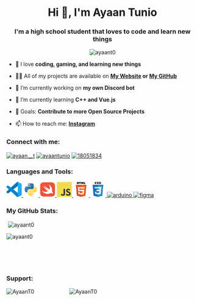 <h1 align="center">Hi 👋, I'm Ayaan Tunio</h1>
<h3 align="center">I'm a high school student that loves to code and learn new things</h3>

<p align="center"> <img src="https://komarev.com/ghpvc/?username=ayaant0&label=Profile%20views&color=0e75b6&style=flat" alt="ayaant0" /> </p>

- 👀 I love **coding, gaming, and learning new things**

- 👨‍💻 All of my projects are available on **[My Website](https://ayaant0.github.io) or [My GitHub](https://github.com/AyaanT0)**

- 🔭 I’m currently working on **my own Discord bot**

- 🌱 I’m currently learning **C++ and Vue.js**

- 🥅 Goals: **Contribute to more Open Source Projects**

- 📫 How to reach me: **[Instagram](https://www.instagram.com/ayaan._.t)**

<h3 align="left">Connect with me:</h3>
<p align="left">
<a href="https://instagram.com/ayaan._.t" target="blank"><img align="center" src="https://raw.githubusercontent.com/rahuldkjain/github-profile-readme-generator/master/src/images/icons/Social/instagram.svg" alt="ayaan._.t" height="30" width="40" /></a>
<a href="https://kaggle.com/ayaantunio" target="blank"><img align="center" src="https://raw.githubusercontent.com/rahuldkjain/github-profile-readme-generator/master/src/images/icons/Social/kaggle.svg" alt="ayaantunio" height="30" width="40" /></a>
<a href="https://stackoverflow.com/users/18051834" target="blank"><img align="center" src="https://raw.githubusercontent.com/rahuldkjain/github-profile-readme-generator/master/src/images/icons/Social/stack-overflow.svg" alt="18051834" height="30" width="40" /></a>
</p>

<h3 align="left">Languages and Tools:</h3>
<p align="left"> <a href="https://code.visualstudio.com/" target="_blank" rel="noreferrer"> <img src="https://raw.githubusercontent.com/github/explore/80688e429a7d4ef2fca1e82350fe8e3517d3494d/topics/visual-studio-code/visual-studio-code.png" alt="Visual Studio Code" width="40" height="40"/> <a> <a href="https://www.python.org" target="_blank" rel="noreferrer"> <img src="https://raw.githubusercontent.com/devicons/devicon/master/icons/python/python-original.svg" alt="python" width="40" height="40"/> <a> <a href="https://developer.apple.com/swift/" target="_blank" rel="noreferrer"> <img src="https://raw.githubusercontent.com/devicons/devicon/master/icons/swift/swift-original.svg" alt="swift" width="40" height="40"/> <a> <a href="https://developer.mozilla.org/en-US/docs/Web/JavaScript" target="_blank" rel="noreferrer"> <img src="https://raw.githubusercontent.com/devicons/devicon/master/icons/javascript/javascript-original.svg" alt="javascript" width="40" height="40"/> <a> <a href="https://www.w3.org/html/" target="_blank" rel="noreferrer"> <img src="https://raw.githubusercontent.com/devicons/devicon/master/icons/html5/html5-original-wordmark.svg" alt="html5" width="40" height="40"/> </a> <a href="https://www.w3schools.com/css/" target="_blank" rel="noreferrer"> <img src="https://raw.githubusercontent.com/devicons/devicon/master/icons/css3/css3-original-wordmark.svg" alt="css3" width="40" height="40"/> <a> <a href="https://www.arduino.cc/" target="_blank" rel="noreferrer"> <img src="https://cdn.worldvectorlogo.com/logos/arduino-1.svg" alt="arduino" width="40" height="40"/> </a> <a href="https://www.figma.com/" target="_blank" rel="noreferrer"> <img src="https://www.vectorlogo.zone/logos/figma/figma-icon.svg" alt="figma" width="40" height="40"/> </a> </p>
  
<h3 align="left">My GitHub Stats:</h3>
<p>&nbsp;<img align="center" src="https://github-readme-stats.vercel.app/api?username=ayaant0&show_icons=true&theme=radical&locale=en" alt="ayaant0" /></p>
<p><img align="left" src="https://github-readme-stats.vercel.app/api/top-langs?username=ayaant0&show_icons=true&locale=en&layout=compact" alt="ayaant0" /></p>
<br>
<br>
<br>
<br>
<br>
<h3 align="left">Support:</h3>
<p><a href="https://www.buymeacoffee.com/AyaanT0"> <img align="left" src="https://cdn.buymeacoffee.com/buttons/v2/default-yellow.png" height="35" width="165" alt="AyaanT0" /></a><a href="https://ko-fi.com/AyaanT0"> <img align="left" src="https://cdn.ko-fi.com/cdn/kofi3.png?v=3" height="35" width="165" alt="AyaanT0" /></a></p><br><br>
